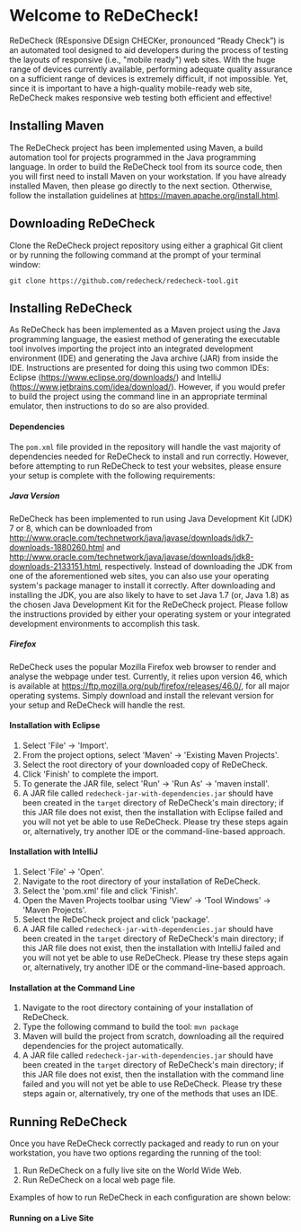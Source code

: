 # Welcome to ReDeCheck!

ReDeCheck (REsponsive DEsign CHECKer, pronounced “Ready Check”) is an automated tool designed to aid developers during
the process of testing the layouts of responsive (i.e., "mobile ready") web sites. With the huge range of devices
currently available, performing adequate quality assurance on a sufficient range of devices is extremely difficult, if
not impossible. Yet, since it is important to have a high-quality mobile-ready web site, ReDeCheck makes responsive web
testing both efficient and effective!

## Installing Maven

The ReDeCheck project has been implemented using Maven, a build automation tool for projects programmed in the Java
programming language. In order to build the ReDeCheck tool from its source code, then you will first need to install
Maven on your workstation. If you have already installed Maven, then please go directly to the next section. Otherwise,
follow the installation guidelines at https://maven.apache.org/install.html.

## Downloading ReDeCheck

Clone the ReDeCheck project repository using either a graphical Git client or by running the following command at the
   prompt of your terminal window:

   `git clone https://github.com/redecheck/redecheck-tool.git`
   
## Installing ReDeCheck

As ReDeCheck has been implemented as a Maven project using the Java programming language, the easiest method of
generating the executable tool involves importing the project into an integrated development environment (IDE) and
generating the Java archive (JAR) from inside the IDE. Instructions are presented for doing this using two common IDEs:
Eclipse (https://www.eclipse.org/downloads/) and IntelliJ (https://www.jetbrains.com/idea/download/). However, if you
would prefer to build the project using the command line in an appropriate terminal emulator, then instructions to do so
are also provided.

#### Dependencies

The `pom.xml` file provided in the repository will handle the vast majority of dependencies needed for ReDeCheck to install and run correctly. However, before attempting to run ReDeCheck to test your websites, please ensure your setup is complete with the following requirements:

##### Java Version

ReDeCheck has been implemented to run using Java Development Kit (JDK) 7 or 8, which can be downloaded from
http://www.oracle.com/technetwork/java/javase/downloads/jdk7-downloads-1880260.html and
http://www.oracle.com/technetwork/java/javase/downloads/jdk8-downloads-2133151.html, respectively. Instead of
downloading the JDK from one of the aforementioned web sites, you can also use your operating system's package manager
to install it correctly. After downloading and installing the JDK, you are also likely to have to set Java 1.7 (or, Java
1.8) as the chosen Java Development Kit for the ReDeCheck project. Please follow the instructions provided by either
your operating system or your integrated development environments to accomplish this task.

##### Firefox

ReDeCheck uses the popular Mozilla Firefox web browser to render and analyse the webpage under test. Currently, it relies upon version 46, which is available at 
https://ftp.mozilla.org/pub/firefox/releases/46.0/, for all major operating systems. Simply download and install the relevant version for your setup and ReDeCheck will handle the rest.

#### Installation with Eclipse

1. Select 'File' &rarr; 'Import'.
2. From the project options, select 'Maven' &rarr; 'Existing Maven Projects'.
3. Select the root directory of your downloaded copy of ReDeCheck.
4. Click 'Finish' to complete the import.
5. To generate the JAR file, select 'Run' &rarr; 'Run As' &rarr; 'maven install'.
6. A JAR file called `redecheck-jar-with-dependencies.jar` should have been created in the `target` directory of ReDeCheck's main directory; if this JAR file does not exist, then the installation with Eclipse failed and you will not yet be able to use ReDeCheck. Please try these steps again or, alternatively, try another IDE or the command-line-based approach.

#### Installation with IntelliJ

1. Select 'File' &rarr; 'Open'.
2. Navigate to the root directory of your installation of ReDeCheck.
3. Select the 'pom.xml' file and click 'Finish'.
4. Open the Maven Projects toolbar using 'View' &rarr; 'Tool Windows' &rarr; 'Maven Projects'.
5. Select the ReDeCheck project and click 'package'.
6. A JAR file called `redecheck-jar-with-dependencies.jar` should have been created in the `target` directory of ReDeCheck's main directory; if this JAR file does not exist, then the installation with IntelliJ failed and you will not yet be able to use ReDeCheck. Please try these steps again or, alternatively, try another IDE or the command-line-based approach.

#### Installation at the Command Line

1. Navigate to the root directory containing of your installation of ReDeCheck.
2. Type the following command to build the tool: `mvn package`
3. Maven will build the project from scratch, downloading all the required dependencies for the project automatically.
4. A JAR file called `redecheck-jar-with-dependencies.jar` should have been created in the `target` directory of ReDeCheck's main directory; if this JAR file does not exist, then the installation with the command line failed and you will not yet be able to use ReDeCheck. Please try these steps again or, alternatively, try one of the methods that uses an IDE.

## Running ReDeCheck

Once you have ReDeCheck correctly packaged and ready to run on your workstation, you have two options regarding the running of the tool:

1) Run ReDeCheck on a fully live site on the World Wide Web.
2) Run ReDeCheck on a local web page file.

Examples of how to run ReDeCheck in each configuration are shown below:

#### Running on a Live Site


